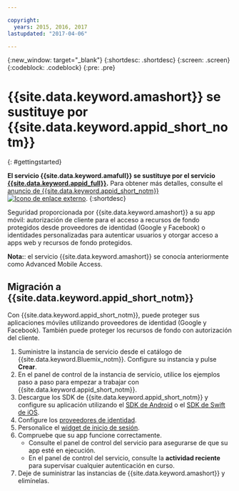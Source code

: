 ```yaml
---

copyright:
  years: 2015, 2016, 2017
lastupdated: "2017-04-06"

---
```

{:new_window: target="_blank"}
{:shortdesc: .shortdesc}
{:screen: .screen}
{:codeblock: .codeblock}
{:pre: .pre}


# {{site.data.keyword.amashort}} se sustituye por {{site.data.keyword.appid_short_notm}}
{: #gettingstarted}


**El servicio {{site.data.keyword.amafull}} se sustituye por el servicio [{{site.data.keyword.appid_full}}](/docs/services/appid/index.html).** Para obtener más detalles, consulte el <a href="https://www.ibm.com/blogs/bluemix/2017/03/introducing-ibm-bluemix-app-id-authentication-profiles-service-app-developers/" target="_blank">anuncio de {{site.data.keyword.appid_short_notm}} <img src="../../icons/launch-glyph.svg" alt="Icono de enlace externo"></a>.
{:shortdesc}


Seguridad proporcionada por {{site.data.keyword.amashort}} a su app móvil: autorización de cliente para el acceso a recursos de fondo protegidos desde proveedores de identidad (Google y Facebook) o identidades personalizadas para autenticar usuarios y otorgar acceso a apps web y recursos de fondo protegidos.

**Nota:**: el servicio {{site.data.keyword.amashort}} se conocía anteriormente como Advanced Mobile Access.


## Migración a {{site.data.keyword.appid_short_notm}}

Con {{site.data.keyword.appid_short_notm}}, puede proteger sus aplicaciones móviles utilizando proveedores de identidad (Google y Facebook). También puede proteger los recursos de fondo con autorización del cliente.

1. Suministre la instancia de servicio desde el catálogo de {{site.data.keyword.Bluemix_notm}}. Configure su instancia y pulse **Crear**. 
2. En el panel de control de la instancia de servicio, utilice los ejemplos paso a paso para empezar a trabajar con {{site.data.keyword.appid_short_notm}}.
3. Descargue los SDK de {{site.data.keyword.appid_short_notm}} y configure su aplicación utilizando el [SDK de Android](/docs/services/appid/getting-started-android.html#android-sdk) o el [SDK de Swift de iOS](/docs/services/appid/getting-started-ios-swift-sdk.html#getting-started-ios).
4. Configure los [proveedores de identidad](/docs/services/appid/identity-providers.html).
5. Personalice el [widget de inicio de sesión](/docs/services/appid/login-widget.html).
6. Compruebe que su app funcione correctamente.
    * Consulte el panel de control del servicio para asegurarse de que su app esté en ejecución.
    * En el panel de control del servicio, consulte la **actividad reciente** para supervisar cualquier autenticación en curso.
7. Deje de suministrar las instancias de {{site.data.keyword.amashort}} y elimínelas.



<!-- Commenting out all getting started content because new users should start with App ID.

Add security to your mobile app with the {{site.data.keyword.amafull}} service. You can configure client authorization for accessing protected back-end resources running on {{site.data.keyword.Bluemix}}. Use identity providers (Google and Facebook), or custom identities to authenticate users and grant access to protected back-end resources and Web apps.
{:shortdesc}

**Note:** The {{site.data.keyword.amashort}} service was previously known as Advanced Mobile Access.


To get up and running with the {{site.data.keyword.amashort}} service:

1. Use one of the following options to create a bound or unbound service:
 * Create a {{site.data.keyword.Bluemix_notm}} application using the **MobileFirst Services Starter** boilerplate from the catalog. This creates a {{site.data.keyword.amashort}} service bound to a {{site.data.keyword.Bluemix_notm}} back-end application.
 * Create a {{site.data.keyword.amashort}} service using the  {{site.data.keyword.amashort}} console.  You can  bind the service to an existing back-end application and configure it in the {{site.data.keyword.amashort}} console.

   When you use the MobileFirst Services Starter, you get an instance of a Node.js runtime that runs on IBM {{site.data.keyword.Bluemix_notm}} to implement your custom back-end logic. A set of core mobile services that provide security, data, push, and monitoring functions are bound to that Node.js app. After the {{site.data.keyword.Bluemix_notm}} Node.js app is created, you can set up your development environment and start to use the {{site.data.keyword.Bluemix_notm}} Mobile Services SDKs. You can use the SDKs to access the services that are bound to your cloud app with simple API calls.

	For more information on how to create and work with projects, applications, and services see [IBM Bluemix Mobile dashboard](https://console.{DomainName}/docs/mobile/index.html).

2. Secure server-side resources.

   Protect your mobile back-end resources that are running on Node.js or Liberty for Java&trade; runtimes with mobile-enabled OAuth security. For more information, see [Protecting resources](protecting-resources.html).
   To learn more about the default mobile back-end application, see the [bms-hellotodo-strongloop ![External link icon](../../icons/launch-glyph.svg "External link icon")](https://github.com/ibm-bluemix-mobile-services/bms-hellotodo-strongloop){: new_window}  sample application.

3. Set up your core {{site.data.keyword.amashort}} development environment.

  ####Client development
  {: #client-development}

	You can add the {{site.data.keyword.amashort}} SDK to your existing Android, iOS, or Cordova app, as follows:
   * Android: ([Setting up the Android SDK](getting-started-android.html)) [Sample ![External link icon](../../icons/launch-glyph.svg "External link icon")](https://github.com/ibm-bluemix-mobile-services/bms-samples-android-helloauthentication){: new_window}
    * iOS (Swift SDK): ([Setting up the iOS Swift SDK](getting-started-ios-swift-sdk.html)) [Sample ![External link icon](../../icons/launch-glyph.svg "External link icon")](https://github.com/ibm-bluemix-mobile-services/bms-samples-swift-helloauthentication){: new_window}    
   * Cordova: ([Setting up the Cordova plug-in](getting-started-cordova.html)) [Sample ![External link icon](../../icons/launch-glyph.svg "External link icon")](https://github.com/ibm-bluemix-mobile-services/bms-samples-cordova-helloauthentication){: new_window}


 ####Web development
 {: #web-development}

   The {{site.data.keyword.amashort}} service can protect your Web application, requiring no special SDK. You can leverage different identity providers, in addition to protection provided by the {{site.data.keyword.amashort}} service. The {{site.data.keyword.amashort}} integration enables any web application, regardless of the technology it implements, to take advantage of the OAuth2 protocol. For information on setting up your {{site.data.keyword.amashort}} Web app to access the {{site.data.keyword.amashort}} service using different identity providers, see:

   * [Enabling Facebook authentication for Web applications](facebook-auth-web.html)
   * [Enabling Google authentication for Web applications](google-auth-web.html)
   * [Enabling custom authentication for Web applications](custom-auth-web.html)

**Optional:** Configure an identity provider for your application. You can configure one identity provider per application. Configuring an identity provider enables the users of your mobile app to log in with their existing Facebook or Google+ account. Or, you can define how users log in by creating a custom authentication.
   * [Authenticating users with Facebook credentials](facebook-auth-overview.html)
   * [Authenticating users with Google credentials](google-auth-overview.html)
   * [Authenticating users with a custom identity provider](custom-auth.html) --->
